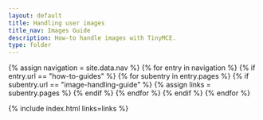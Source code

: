 ```yaml
---
layout: default
title: Handling user images
title_nav: Images Guide
description: How-to handle images with TinyMCE.
type: folder
---
```


{% assign navigation = site.data.nav %}
{% for entry in navigation %}
  {% if entry.url == "how-to-guides" %}
    {% for subentry in entry.pages %}
      {% if subentry.url == "image-handling-guide" %}
        {% assign links = subentry.pages %}
      {% endif %}
    {% endfor %}
  {% endif %}
{% endfor %}

{% include index.html links=links %}
